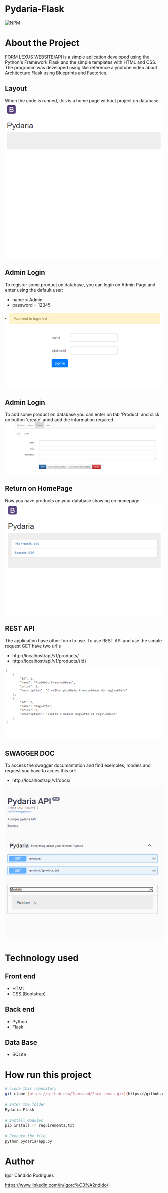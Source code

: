 # Pydaria-Flask
[![NPM](https://img.shields.io/npm/l/react)](https://github.com/Igorcand/Pydaria-Flask/blob/master/LICENSE) 

# About the Project
FORM LEXUS WEBSITE/API  is a simple aplication developed using the Python's Framework Flask and the simple templates with HTML and CSS. The programm was developed using like reference a youtube video about Architecture Flask using Blueprints and Factories.

## Layout 
When the code is runned, this is a home page without project on database
![Mobile 1](https://github.com/Igorcand/Pydaria-Flask/blob/master/assets/initialpage.png) 



## Admin Login 
To register some product on database, you can login on Admin Page and enter using the default user:
- name = Admin
- password = 12345


![Mobile 1](https://github.com/Igorcand/Pydaria-Flask/blob/master/assets/homeadmin.png) 


## Admin Login 
To add some product on database you can enter on tab 'Product' and click on button 'create' andd add the information required
![Mobile 1](https://github.com/Igorcand/Pydaria-Flask/blob/master/assets/addproject.png) 


## Return on HomePage
Now you have products on your database showing on homepage
![Mobile 1](https://github.com/Igorcand/Pydaria-Flask/blob/master/assets/homepageproduct.png) 


## REST API
The application have other form to use. To use REST API and use the simple request GET have two url's
- http://localhost/api/v1/products/
- http://localhost/api/v1/products/{id}


![Mobile 1](https://github.com/Igorcand/Pydaria-Flask/blob/master/assets/api.png) 


## SWAGGER DOC
To access the swagger documantation and find exemples, models and request you have to acces this url:
- http://localhost/api/v1/docs/

![Mobile 1](https://github.com/Igorcand/Pydaria-Flask/blob/master/assets/docs.png) 


# Technology used

## Front end
- HTML  
- CSS (Bootstrap)

## Back end
- Python
- Flask

## Data Base
- SQLite


# How run this project

```bash
# clone this repository
git clone [https://github.com/Igorcand/Form-Lexus.git](https://github.com/Igorcand/Pydaria-Flask)

# Enter the folder 
Pydaria-Flask

# Install modules
pip install -r requirements.txt

# Execute the file 
python pydaria/app.py
```


# Author

Igor Cândido Rodrigues

https://www.linkedin.com/in/igorc%C3%A2ndido/
